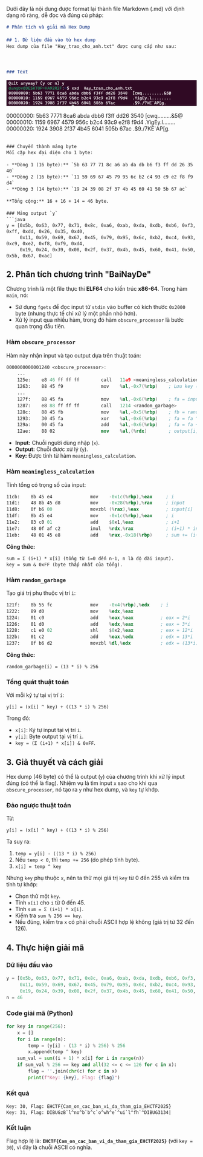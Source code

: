 Dưới đây là nội dung được format lại thành file Markdown (.md) với định dạng rõ ràng, dễ đọc và đúng cú pháp:

```markdown
# Phân tích và giải mã Hex Dump

## 1. Dữ liệu đầu vào từ hex dump
Hex dump của file "Hay_trao_cho_anh.txt" được cung cấp như sau:



### Text

```
![alt text](image.png)

00000000: 5b63 7771 8ca6 abda dbb6 f3ff dd26 3540  [cwq.........&5@
00000010: 1159 6967 4579 956c b2c4 93c9 e2f8 f9d4  .YigEy.l........
00000020: 1924 3908 2f37 4b45 6041 505b 67ac       .$9./7KE`AP[g.
```

### Chuyển thành mảng byte
Mỗi cặp hex đại diện cho 1 byte:

- **Dòng 1 (16 byte):** `5b 63 77 71 8c a6 ab da db b6 f3 ff dd 26 35 40`
- **Dòng 2 (16 byte):** `11 59 69 67 45 79 95 6c b2 c4 93 c9 e2 f8 f9 d4`
- **Dòng 3 (14 byte):** `19 24 39 08 2f 37 4b 45 60 41 50 5b 67 ac`

**Tổng cộng:** 16 + 16 + 14 = 46 byte.

### Mảng output `y`
```java
y = [0x5b, 0x63, 0x77, 0x71, 0x8c, 0xa6, 0xab, 0xda, 0xdb, 0xb6, 0xf3, 0xff, 0xdd, 0x26, 0x35, 0x40,
     0x11, 0x59, 0x69, 0x67, 0x45, 0x79, 0x95, 0x6c, 0xb2, 0xc4, 0x93, 0xc9, 0xe2, 0xf8, 0xf9, 0xd4,
     0x19, 0x24, 0x39, 0x08, 0x2f, 0x37, 0x4b, 0x45, 0x60, 0x41, 0x50, 0x5b, 0x67, 0xac]
```

## 2. Phân tích chương trình "BaiNayDe"
Chương trình là một file thực thi **ELF64** cho kiến trúc **x86-64**. Trong hàm `main`, nó:

- Sử dụng `fgets` để đọc input từ `stdin` vào buffer có kích thước `0x2000` byte (nhưng thực tế chỉ xử lý một phần nhỏ hơn).
- Xử lý input qua nhiều hàm, trong đó hàm `obscure_processor` là bước quan trọng đầu tiên.

### Hàm `obscure_processor`
Hàm này nhận input và tạo output dựa trên thuật toán:

```nasm
0000000000001240 <obscure_processor>:
    ...
    125e:    e8 46 ff ff ff        call   11a9 <meaningless_calculation>
    1263:    88 45 f9              mov    %al,-0x7(%rbp)    ; Lưu key (LSB của sum)
    ...
    127f:    88 45 fa              mov    %al,-0x6(%rbp)    ; fa = input[i]
    1287:    e8 88 ff ff ff        call   1214 <random_garbage>
    128c:    88 45 fb              mov    %al,-0x5(%rbp)    ; fb = random_garbage(i)
    1293:    30 45 fa              xor    %al,-0x6(%rbp)    ; fa = fa ^ key
    129a:    00 45 fa              add    %al,-0x6(%rbp)    ; fa = fa + fb
    12ae:    88 02                 mov    %al,(%rdx)        ; output[i] = fa
```

- **Input:** Chuỗi người dùng nhập (`x`).
- **Output:** Chuỗi được xử lý (`y`).
- **Key:** Được tính từ hàm `meaningless_calculation`.

### Hàm `meaningless_calculation`
Tính tổng có trọng số của input:

```nasm
11cb:    8b 45 e4              mov    -0x1c(%rbp),%eax     ; i
11d1:    48 8b 45 d8           mov    -0x28(%rbp),%rax     ; input
11d8:    0f b6 00              movzbl (%rax),%eax          ; input[i]
11df:    8b 45 e4              mov    -0x1c(%rbp),%eax     ; i
11e2:    83 c0 01              add    $0x1,%eax            ; i+1
11e7:    48 0f af c2           imul   %rdx,%rax            ; (i+1) * input[i]
11eb:    48 01 45 e8           add    %rax,-0x18(%rbp)     ; sum += (i+1) * input[i]
```

**Công thức:**
```
sum = Σ (i+1) * x[i] (tổng từ i=0 đến n-1, n là độ dài input).
key = sum & 0xFF (byte thấp nhất của tổng).
```

### Hàm `random_garbage`
Tạo giá trị phụ thuộc vị trí `i`:

```nasm
121f:    8b 55 fc              mov    -0x4(%rbp),%edx    ; i
1222:    89 d0                 mov    %edx,%eax
1224:    01 c0                 add    %eax,%eax          ; eax = 2*i
1226:    01 d0                 add    %edx,%eax          ; eax = 3*i
1228:    c1 e0 02              shl    $0x2,%eax          ; eax = 12*i
122b:    01 c2                 add    %eax,%edx          ; edx = 13*i
1237:    0f b6 d2              movzbl %dl,%edx           ; edx = (13*i) & 0xFF
```

**Công thức:**
```
random_garbage(i) = (13 * i) % 256
```

### Tổng quát thuật toán
Với mỗi ký tự tại vị trí `i`:
```
y[i] = (x[i] ^ key) + ((13 * i) % 256)
```
Trong đó:
- `x[i]`: Ký tự input tại vị trí `i`.
- `y[i]`: Byte output tại vị trí `i`.
- `key = (Σ (i+1) * x[i]) & 0xFF`.

## 3. Giả thuyết và cách giải
Hex dump (46 byte) có thể là output (`y`) của chương trình khi xử lý input đúng (có thể là flag). Nhiệm vụ là tìm input `x` sao cho khi qua `obscure_processor`, nó tạo ra `y` như hex dump, và `key` tự khớp.

### Đảo ngược thuật toán
Từ:
```
y[i] = (x[i] ^ key) + ((13 * i) % 256)
```
Ta suy ra:
1. `temp = y[i] - ((13 * i) % 256)`
2. Nếu `temp < 0`, thì `temp += 256` (do phép tính byte).
3. `x[i] = temp ^ key`

Nhưng `key` phụ thuộc `x`, nên ta thử mọi giá trị `key` từ 0 đến 255 và kiểm tra tính tự khớp:
- Chọn thử một `key`.
- Tính `x[i]` cho `i` từ 0 đến 45.
- Tính `sum = Σ (i+1) * x[i]`.
- Kiểm tra `sum % 256 == key`.
- Nếu đúng, kiểm tra `x` có phải chuỗi ASCII hợp lệ không (giá trị từ 32 đến 126).

## 4. Thực hiện giải mã

### Dữ liệu đầu vào
```python
y = [0x5b, 0x63, 0x77, 0x71, 0x8c, 0xa6, 0xab, 0xda, 0xdb, 0xb6, 0xf3, 0xff, 0xdd, 0x26, 0x35, 0x40,
     0x11, 0x59, 0x69, 0x67, 0x45, 0x79, 0x95, 0x6c, 0xb2, 0xc4, 0x93, 0xc9, 0xe2, 0xf8, 0xf9, 0xd4,
     0x19, 0x24, 0x39, 0x08, 0x2f, 0x37, 0x4b, 0x45, 0x60, 0x41, 0x50, 0x5b, 0x67, 0xac]
n = 46
```

### Code giải mã (Python)
```python
for key in range(256):
    x = []
    for i in range(n):
        temp = (y[i] - (13 * i) % 256) % 256
        x.append(temp ^ key)
    sum_val = sum((i + 1) * x[i] for i in range(n))
    if sum_val % 256 == key and all(32 <= c <= 126 for c in x):
        flag = ''.join(chr(c) for c in x)
        print(f"Key: {key}, Flag: {flag}")
```

### Kết quả
```
Key: 30, Flag: EHCTF{Cam_on_cac_ban_vi_da_tham_gia_EHCTF2025}
Key: 31, Flag: DIBUGzB`l^no^b`b^c`o^wh^e`^ui`l^fh`^DIBUG3134|
```

### Kết luận
Flag hợp lệ là: **`EHCTF{Cam_on_cac_ban_vi_da_tham_gia_EHCTF2025}`** (với `key = 30`), vì đây là chuỗi ASCII có nghĩa.
```
